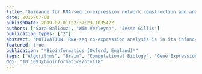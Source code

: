 ```yaml
---
title: "Guidance for RNA-seq co-expression network construction and analysis: safety in numbers"
date: 2015-07-01
publishDate: 2019-07-01T22:37:23.103542Z
authors: ["Sara Ballouz", "Wim Verleyen", "Jesse Gillis"]
publication_types: ["2"]
abstract: "MOTIVATION: RNA-seq co-expression analysis is in its infancy and reasonable practices remain poorly defined. We assessed a variety of RNA-seq expression data to determine factors affecting functional connectivity and topology in co-expression networks. RESULTS: We examine RNA-seq co-expression data generated from 1970 RNA-seq samples using a Guilt-By-Association framework, in which genes are assessed for the tendency of co-expression to reflect shared function. Minimal experimental criteria to obtain performance on par with microarrays were textgreater20 samples with read depth textgreater10 M per sample. While the aggregate network constructed shows good performance (area under the receiver operator characteristic curve ∼0.71), the dependency on number of experiments used is nearly identical to that present in microarrays, suggesting thousands of samples are required to obtain 'gold-standard' co-expression. We find a major topological difference between RNA-seq and microarray co-expression in the form of low overlaps between hub-like genes from each network due to changes in the correlation of expression noise within each technology. CONTACT: jgillis@cshl.edu or sballouz@cshl.edu SUPPLEMENTARY INFORMATION: Networks are available at: http://gillislab.labsites.cshl.edu/supplements/rna-seq-networks/ and supplementary data are available at Bioinformatics online."
featured: true
publication: "*Bioinformatics (Oxford, England)*"
tags: ["Algorithms", "Brain", "Computational Biology", "Gene Expression Profiling", "Gene Regulatory Networks", "High-Throughput Nucleotide Sequencing", "Humans", "Models", "Theoretical", "Sequence Analysis", "RNA"]
doi: "10.1093/bioinformatics/btv118"
---
```


